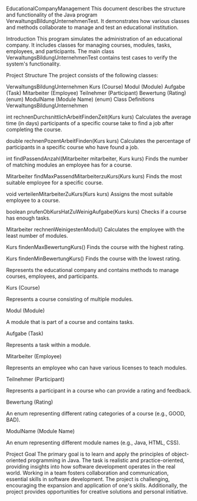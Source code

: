 EducationalCompanyManagement
This document describes the structure and functionality of the Java program VerwaltungsBildungUnternehmenTest. It demonstrates how various classes and methods collaborate to manage and test an educational institution.

Introduction
This program simulates the administration of an educational company. It includes classes for managing courses, modules, tasks, employees, and participants. The main class VerwaltungsBildungUnternehmenTest contains test cases to verify the system's functionality.

Project Structure
The project consists of the following classes:

VerwaltungsBildungUnternehmen
Kurs (Course)
Modul (Module)
Aufgabe (Task)
Mitarbeiter (Employee)
Teilnehmer (Participant)
Bewertung (Rating) (enum)
ModulName (Module Name) (enum)
Class Definitions
VerwaltungsBildungUnternehmen

int rechnenDurchsnittlichArbeitFindenZeit(Kurs kurs)
Calculates the average time (in days) participants of a specific course take to find a job after completing the course.

double rechnenPozentArbeitFinden(Kurs kurs)
Calculates the percentage of participants in a specific course who have found a job.

int findPassendAnzahl(Mitarbeiter mitarbeiter, Kurs kurs)
Finds the number of matching modules an employee has for a course.

Mitarbeiter findMaxPassendMitarbeiterzuKurs(Kurs kurs)
Finds the most suitable employee for a specific course.

void verteilenMitarbeiterZuKurs(Kurs kurs)
Assigns the most suitable employee to a course.

boolean prufenObKursHatZuWeinigAufgabe(Kurs kurs)
Checks if a course has enough tasks.

Mitarbeiter rechnenWeinigestenModul()
Calculates the employee with the least number of modules.

Kurs findenMaxBewertungKurs()
Finds the course with the highest rating.

Kurs findenMinBewertungKurs()
Finds the course with the lowest rating.

Represents the educational company and contains methods to manage courses, employees, and participants.

Kurs (Course)

Represents a course consisting of multiple modules.

Modul (Module)

A module that is part of a course and contains tasks.

Aufgabe (Task)

Represents a task within a module.

Mitarbeiter (Employee)

Represents an employee who can have various licenses to teach modules.

Teilnehmer (Participant)

Represents a participant in a course who can provide a rating and feedback.

Bewertung (Rating)

An enum representing different rating categories of a course (e.g., GOOD, BAD).

ModulName (Module Name)

An enum representing different module names (e.g., Java, HTML, CSS).

Project Goal
The primary goal is to learn and apply the principles of object-oriented programming in Java. The task is realistic and practice-oriented, providing insights into how software development operates in the real world. Working in a team fosters collaboration and communication, essential skills in software development. The project is challenging, encouraging the expansion and application of one's skills. Additionally, the project provides opportunities for creative solutions and personal initiative.

